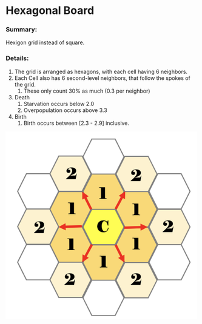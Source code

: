 # Hexagonal Board

### Summary:

Hexigon grid instead of square.


### Details:

1. The grid is arranged as hexagons, with each cell having 6 neighbors.
1. Each Cell also has 6 second-level neighbors, that follow the spokes of the grid.
    1. These only count 30% as much (0.3 per neighbor)
1. Death
    1. Starvation occurs below 2.0
    1. Overpopulation occurs above 3.3
1. Birth 
    1. Birth occurs between [2.3 - 2.9] inclusive. 



![image](images/hexagonal_board.png)

